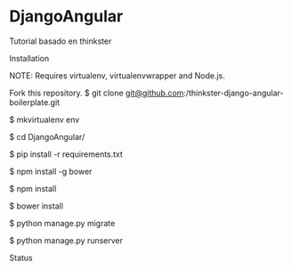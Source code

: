 # DjangoAngular
Tutorial basado en thinkster

Installation

NOTE: Requires virtualenv, virtualenvwrapper and Node.js.

Fork this repository.
$ git clone git@github.com:<your username>/thinkster-django-angular-boilerplate.git

$ mkvirtualenv env

$ cd DjangoAngular/

$ pip install -r requirements.txt

$ npm install -g bower

$ npm install

$ bower install

$ python manage.py migrate

$ python manage.py runserver

Status 
